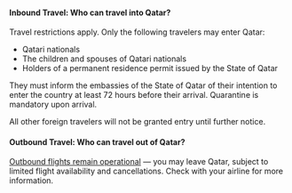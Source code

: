 #### Inbound Travel: Who can travel into Qatar?

Travel restrictions apply. Only the following travelers may enter Qatar:

- Qatari nationals
- The children and spouses of Qatari nationals
- Holders of a permanent residence permit issued by the State of Qatar

They must inform the embassies of the State of Qatar of their intention to enter the country at least 72 hours before their arrival. Quarantine is mandatory upon arrival.

All other foreign travelers will not be granted entry until further notice.

#### Outbound Travel: Who can travel out of Qatar?

[Outbound flights remain operational](https://www.gco.gov.qa/en/travel/) — you may leave Qatar, subject to limited flight availability and cancellations. Check with your airline for more information.
